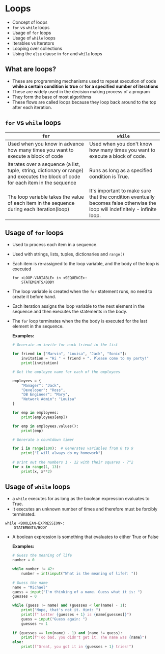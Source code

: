 # Loops

- Concept of loops
- `for` vs `while` loops
- Usage of `for` loops
- Usage of `while` loops
- Iterables vs Iterators
- Looping over collections
- Using the `else` clause in `for` and `while` loops

## What are loops?

- These are programming mechanisms used to repeat execution of code **while a certain condition is true** or **for a specified number of iterations**
- These are widely used in the decision making process of a program
- They form the base of most algorithms
- These flows are called loops because they loop back around to the top after each iteration.

## `for` vs `while` loops

| `for` | `while`|
|-------|--------|
| Used when you know in advance how many times you want to execute a block of code | Used when you don't know how many times you want to execute a block of code. |
| Iterates over a sequence (a list, tuple, string, dictionary or range) and executes the block of code for each item in the sequence | Runs as long as a specified condition is True. |
| The loop variable takes the value of each item in the sequence during each iteration(loop) | It's important to make sure that the condition eventually becomes false otherwise the loop will indefinitely - infinite loop. |

## Usage of `for` loops

- Used to process each item in a sequence.
- Used with strings, lists, tuples, dictionaries and `range()`
- Each item is re-assigned to the loop variable, and the body of the loop is executed

    ```
    for <LOOP-VARIABLE> in <SEQUENCE>:
        STATEMENTS/BODY
    ```

- The loop variable is created when the `for` statement runs, no need to create it before hand.
- Each iteration assigns the loop variable to the next element in the sequence and then executes the statements in the body.
- The `for` loop terminates when the the body is executed for the last element in the sequence.

    **Examples:**

    ```python
    # Generate an invite for each friend in the list

    for friend in ["Marvin", "Louisa", "Jack", "Sonic"]:
        invitation = "Hi " + friend + ". Please come to my party!"
        print(invitation)

    # Get the employee name for each of the employees

    employees = {
        "Manager": "Jack",
        "Developer": "Ross",
        "DB Engineer": "Mary",
        "Network Admin": "Louisa"
    }

    for emp in employees:
        print(employees[emp])

    for emp in employees.values():
        print(emp)

    # Generate a countdown timer

    for i in range(100):  # Generates variables from 0 to 9
        print("I will always do my homework")
        
    # print out the numbers 1 - 12 with their squares - 7^2
    for x in range(1, 13):
        print(x, x**2)

    ```

## Usage of `while` loops

- a `while` executes for as long as the boolean expression evaluates to True.
- It executes an unknown number of times and therefore must be forcibly terminated.

```
while <BOOLEAN-EXPRESSION>:
    STATEMENTS/BODY
```

- A boolean expression is something that evaluates to either True or False

    **Examples:**

    ```python
    # Guess the meaning of life
    number = 0

    while number != 42:
        number = int(input("What is the meaning of life?: "))
        
    # Guess the name
    name = "Michael"
    guess = input("I'm thinking of a name. Guess what it is: ")
    guesses = 0 

    while (guess != name) and (guesses < len(name) - 1):
        print("Nope, that's not it. Hint: ")
        print(f" Letter {guesses + 1} is {name[guesses]}")
        guess = input("Guess again: ")
        guesses += 1
        
    if (guesses == len(name) - 1) and (name != guess):
        print(f"Too bad, you didn't get it. The name was {name}")
    else:
        print(f"Great, you got it in {guesses + 1} tries!")
    ```
